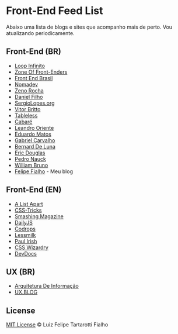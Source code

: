 Front-End Feed List
=========

Abaixo uma lista de blogs e sites que acompanho mais de perto. Vou atualizando periodicamente. 

## Front-End (BR)

* [Loop Infinito](http://loopinfinito.com.br/)
* [Zone Of Front-Enders](http://zofe.com.br/)
* [Front End Brasil](http://www.frontendbrasil.com.br/)
* [Nomadev](http://nomadev.com.br/)
* [Zeno Rocha](http://zenorocha.com/blog)
* [Daniel Filho](http://damniel.com/)
* [SergioLopes.org](http://sergiolopes.org/)  
* [Vitor Britto](http://www.vitorbritto.com.br/blog)
* [Tableless](http://tableless.com.br/)
* [Cabaré](http://caba.re/)
* [Leandro Oriente](http://leandrooriente.com/) 
* [Eduardo Matos](http://eduardomatos.me/) 
* [Gabriel Carvalho](http://www.carvalhoweb.com/)
* [Bernard De Luna](http://bernarddeluna.com/)
* [Eric Douglas](http://ericdouglas.github.io/)
* [Pedro Nauck](http://pedronauck.com/)
* [William Bruno](http://wbruno.com.br/)
* [Felipe Fialho](http://www.felipefialho.com/) - Meu blog

## Front-End (EN)

* [A List Apart](http://alistapart.com/)
* [CSS-Tricks](http://css-tricks.com/)
* [Smashing Magazine](http://www.smashingmagazine.com/)
* [DailyJS](http://dailyjs.com/)
* [Codrops](http://tympanus.net/codrops)
* [Lessmilk](http://blog.lessmilk.com/)
* [Paul Irish](http://paulirish.com/)
* [CSS Wizardry](http://csswizardry.com/)
* [DevDocs](http://devdocs.io/)

## UX (BR)

* [Arquitetura De Informação](http://arquiteturadeinformacao.com/)
* [UX.BLOG](http://www.uxdesign.blog.br/)

## License
 
[MIT License](http://felipefialho.mit-license.org/) © Luiz Felipe Tartarotti Fialho
